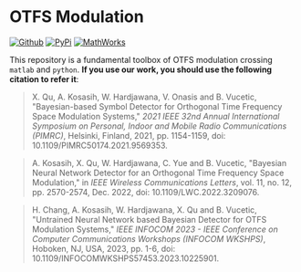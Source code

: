 # OTFS Modulation
[![Github](https://img.shields.io/badge/Github-2.1.13-grey)](https://github.com/whatshow/Phy_Mod_OTFS) [![PyPi](https://img.shields.io/badge/PyPi-2.1.13-blue)](https://pypi.org/project/whatshow-phy-mod-otfs/) [![MathWorks](https://img.shields.io/badge/MathWorks-2.1.13-red)](https://mathworks.com/matlabcentral/fileexchange/161136-whatshow_phy_mod_otfs)

This repository is a fundamental toolbox of OTFS modulation crossing `matlab` and `python`. **If you use our work, you should use the following citation to refer it**:
> X. Qu, A. Kosasih, W. Hardjawana, V. Onasis and B. Vucetic, "Bayesian-based Symbol Detector for Orthogonal Time Frequency Space Modulation Systems," *2021 IEEE 32nd Annual International Symposium on Personal, Indoor and Mobile Radio Communications (PIMRC)*, Helsinki, Finland, 2021, pp. 1154-1159, doi: 10.1109/PIMRC50174.2021.9569353.

> A. Kosasih, X. Qu, W. Hardjawana, C. Yue and B. Vucetic, "Bayesian Neural Network Detector for an Orthogonal Time Frequency Space Modulation," in *IEEE Wireless Communications Letters*, vol. 11, no. 12, pp. 2570-2574, Dec. 2022, doi: 10.1109/LWC.2022.3209076.

> H. Chang, A. Kosasih, W. Hardjawana, X. Qu and B. Vucetic, "Untrained Neural Network based Bayesian Detector for OTFS Modulation Systems," *IEEE INFOCOM 2023 - IEEE Conference on Computer Communications Workshops (INFOCOM WKSHPS)*, Hoboken, NJ, USA, 2023, pp. 1-6, doi: 10.1109/INFOCOMWKSHPS57453.2023.10225901.

